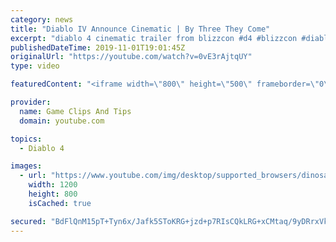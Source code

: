 ```yaml
---
category: news
title: "Diablo IV Announce Cinematic | By Three They Come"
excerpt: "diablo 4 cinematic trailer from blizzcon #d4 #blizzcon #diablo."
publishedDateTime: 2019-11-01T19:01:45Z
originalUrl: "https://youtube.com/watch?v=0vE3rAjtqUY"
type: video

featuredContent: "<iframe width=\"800\" height=\"500\" frameborder=\"0\" src=\"https://www.youtube.com/embed/0vE3rAjtqUY\" allow=\"accelerometer; autoplay; encrypted-media; gyroscope; picture-in-picture\" allowfullscreen></iframe>"

provider:
  name: Game Clips And Tips
  domain: youtube.com

topics:
  - Diablo 4

images:
  - url: "https://www.youtube.com/img/desktop/supported_browsers/dinosaur.png"
    width: 1200
    height: 800
    isCached: true

secured: "BdFlQnM15pT+Tyn6x/Jafk5SToKRG+jzd+p7RIsCQkLRG+xCMtaq/9yDRrxVkXOyh2bzhCSiLSQvukzEjkWSnH1GlxQc8Va1XHByEwI32p4U4WkCP3dM8CnH/PJVoD1OJSb1zeHXfhtA0Shzri1wXSwnKcLBjZ62M0YXDg0A/iWshfbhNdLPV7zUeQ9wJLhXZK6xYAHaHlppV0+hWnj79Trf8cwvSy/Pay9IRh1rD7c/H5BXQjgaYNV7QD1Vqel4NpSv0d25NdltgA6Npdh+RdfdS0+GbenW3bOc/QoTgN7H4Q0NePD1FiUsJUbXzYPzmj/hdzPTvpx4gqEB8Po86CNScmzZKGi3RjKm8e5dmJqxFf4MW4Cj8KGgSRZ7uaPsvL3M/lqff24XB/aWsdFwgA==;WGS4WfPahzMcIrKFttKPiw=="
---
```


